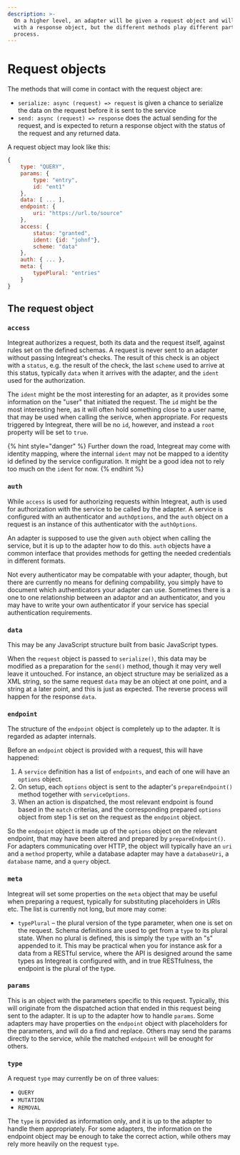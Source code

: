```yaml
---
description: >-
  On a higher level, an adapter will be given a request object and will respond
  with a response object, but the different methods play different parts in this
  process.
---
```


# Request objects

The methods that will come in contact with the request object are:

* `serialize: async (request) => request` is given a chance to serialize the data on the request before it is sent to the service
* `send: async (request) => response` does the actual sending for the request, and is expected to return a response object with the status of the request and any returned data.

A request object may look like this:

```javascript
{
    type: "QUERY",
    params: {
        type: "entry",
        id: "ent1"
    },
    data: [ ... ],
    endpoint: {
        uri: "https://url.to/source"
    },
    access: {
        status: "granted",
        ident: {id: "johnf"},
        scheme: "data"
    },
    auth: { ... },
    meta: {
        typePlural: "entries"
    }
}
```

## The request object

### `access`

Integreat authorizes a request, both its data and the request itself, against rules set on the defined schemas. A request is never sent to an adapter without passing Integreat's checks. The result of this check is an object with a `status`, e.g. the result of the check, the last `scheme` used to arrive at this status, typically `data` when it arrives with the adapter, and the `ident` used for the authorization.

The `ident` might be the most interesting for an adapter, as it provides some information on the "user" that initiated the request. The `id` might be the most interesting here, as it will often hold something close to a user name, that may be used when calling the serivce, when appropriate. For requests triggered by Integreat, there will be no `id`, however, and instead a `root` property will be set to `true`.

{% hint style="danger" %}
Further down the road, Integreat may come with identity mapping, where the internal `ident` may not be mapped to a identity id defined by the service configuration. It might be a good idea not to rely too much on the `ident` for now.
{% endhint %}

### `auth`

While `access` is used for authorizing requests within Integreat, auth is used for authorization with the service to be called by the adapter. A service is configured with an authenticator and `authOptions`, and the `auth` object on a request is an instance of this authenticator with the `authOptions`.

An adapter is supposed to use the given `auth` object when calling the service, but it is up to the adapter how to do this.  `auth` objects have a common interface that provides methods for getting the needed credentials in different formats.

Not every authenticator may be compatable with your adapter, though, but there are currently no  means for defining compability, you simply have to document which authenticators your adapter can use. Sometimes there is a one to one relationship between an adaptor and an authenticator, and you may have to write your own authenticator if your service has special authentication requirements.

### `data`

This may be any JavaScript structure built from basic JavaScript types.

When the `request` object is passed to `serialize()`, this data may be modified as a preparation for the `send()` method, though it may very well leave it untouched. For instance, an object structure may be serialized as a XML string, so the same request `data` may be an object at one point, and a string at a later point, and this is just as expected. The reverse process will happen for the response `data`.

### `endpoint`

The structure of the `endpoint` object is completely up to the adapter. It is regarded as adapter internals.

Before an `endpoint` object is provided with a request, this will have happened:

1. A `service` definition has a list of `endpoints`, and each of one will have an `options` object.
2.  On setup, each `options` object is sent to the adapter's `prepareEndpoint()` method together with `serviceOptions`.
3. When an action is dispatched, the most relevant endpoint is found based in the `match` criterias, and the corresponding prepared `options` object from step 1 is set on the request as the `endpoint` object.

So the `endpoint` object is made up of the `options` object on the relevant endpoint, that may have been altered and prepared by `prepareEndpoint()`. For adapters communicating over HTTP, the object will typically have an `uri` and a `method` property, while a database adapter may have a `databaseUri`, a `database` name, and a `query` object.

### `meta`

Integreat will set some properties on the `meta` object that may be useful when preparing a request, typically for substituting placeholders in URIs etc. The list is currently not long, but more may come:

* `typePlural` – the plural version of the type parameter, when one is set on the request. Schema definitions are used to get from a `type` to its plural state. When no plural is defined, this is simply the `type` with an "s" appended to it. This may be practical when you for instance ask for a data from a RESTful service, where the API is designed around the same types as Integreat is configured with, and in true RESTfulness, the endpoint is the plural of the type.

### `params`

This is an object with the parameters specific to this request. Typically, this will originate from the dispatched action that ended in this request being sent to the adapter. It is up to the adapter how to handle `params`. Some adapters may have properties on the `endpoint` object with placeholders for the parameters, and will do a find and replace. Others may send the params directly to the service, while the matched `endpoint` will be enought for others.

### `type`

A request `type` may currently be on of three values:

* `QUERY`
* `MUTATION`
* `REMOVAL`

The `type` is provided as information only, and it is up to the adapter to handle them appropriately. For some adapters, the information on the endpoint object may be enough to take the correct action, while others may rely more heavily on the request `type`.



